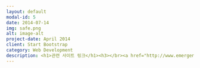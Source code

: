 ```yaml
---
layout: default
modal-id: 5
date: 2014-07-14
img: safe.png
alt: image-alt
project-date: April 2014
client: Start Bootstrap
category: Web Development
description: <h1>관련 사이트 링크</h1><h3></br><a href="http://www.emergency.or.kr"target=_blank">대한중환자의학회</a></br><a href="http://www.rescue.go.kr"target=_blank">중앙119 구조대</a></br></br><a href="http://www.emt.or.kr"target=_blank">대한응급구조사협회</a></br></br><a href="http://www.mw.go.kr/front_new/index.jsp"target=_blank">보건복지부]</a></br></br><a href="http://www.kma.org"target=_blank">대한의사협회</a></br></br><a href="http://www.anesthesia.or.kr">대한마취과학회</a></br></br><a href="http://www.pediatrics.or.kr"target=_blank">대한소아과학회</a></br></br><a href="http://www.circulation.or.kr"target=_blank">대한순환기학회</a></br></br><a href="http://www.emergency.or.kr"target=_blank">대한응급의학회</a></h3>
---
```

